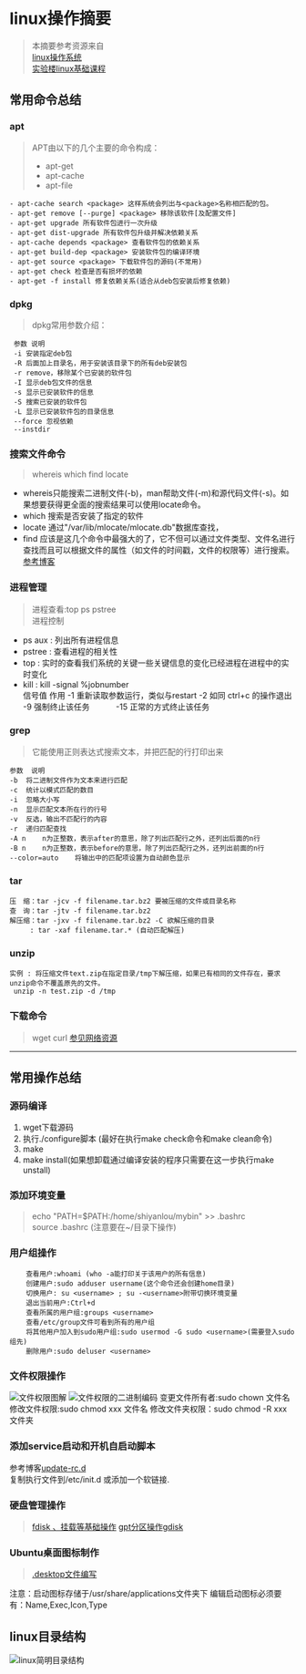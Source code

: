 # linux操作摘要
> 本摘要参考资源来自   
>[linux操作系统](http://billie66.github.io/TLCL/book/zh/)   
>[实验楼linux基础课程](https://www.shiyanlou.com/courses/1)

## 常用命令总结
### apt   
>APT由以下的几个主要的命令构成：
>- apt-get
>- apt-cache
>- apt-file

	- apt-cache search <package> 这样系统会列出与<package>名称相匹配的包。
	- apt-get remove [--purge] <package> 移除该软件[及配置文件]
	- apt-get upgrade 所有软件包进行一次升级
	- apt-get dist-upgrade 所有软件包升级并解决依赖关系
	- apt-cache depends <package> 查看软件包的依赖关系
	- apt-get build-dep <package> 安装软件包的编译环境
	- apt-get source <package> 下载软件包的源码(不常用)
	- apt-get check 检查是否有损坏的依赖
	- apt-get -f install 修复依赖关系(适合从deb包安装后修复依赖)

### dpkg
>dpkg常用参数介绍：

	 参数	说明
	 -i	安装指定deb包
	 -R	后面加上目录名，用于安装该目录下的所有deb安装包
	 -r	remove，移除某个已安装的软件包
	 -I	显示deb包文件的信息
	 -s	显示已安装软件的信息
	 -S	搜索已安装的软件包
	 -L	显示已安装软件包的目录信息
	 --force 忽视依赖
	 --instdir  

### 搜索文件命令
>whereis which find locate

-  whereis只能搜索二进制文件(-b)，man帮助文件(-m)和源代码文件(-s)。如果想要获得更全面的搜索结果可以使用locate命令。
- which 搜索是否安装了指定的软件
- locate 通过"/var/lib/mlocate/mlocate.db"数据库查找，
- find 应该是这几个命令中最强大的了，它不但可以通过文件类型、文件名进行查找而且可以根据文件的属性（如文件的时间戳，文件的权限等）进行搜索。[参考博客](https://yq.aliyun.com/articles/52321)

### 进程管理
>进程查看:top ps pstree  
>进程控制

- ps aux : 列出所有进程信息
- pstree : 查看进程的相关性
- top : 实时的查看我们系统的关键一些关键信息的变化已经进程在进程中的实时变化
- kill : kill -signal %jobnumber  
      信号值	作用
      -1	重新读取参数运行，类似与restart
      -2	如同 ctrl+c 的操作退出　
      -9	强制终止该任务　　　
      -15	正常的方式终止该任务

### grep
>它能使用正则表达式搜索文本，并把匹配的行打印出来

	参数	说明
	-b	将二进制文件作为文本来进行匹配
	-c	统计以模式匹配的数目
	-i	忽略大小写
	-n	显示匹配文本所在行的行号
	-v	反选，输出不匹配行的内容
	-r	递归匹配查找
	-A n	n为正整数，表示after的意思，除了列出匹配行之外，还列出后面的n行
	-B n	n为正整数，表示before的意思，除了列出匹配行之外，还列出前面的n行
	--color=auto	将输出中的匹配项设置为自动颜色显示

### tar
	压　缩：tar -jcv -f filename.tar.bz2 要被压缩的文件或目录名称
	查　询：tar -jtv -f filename.tar.bz2
	解压缩：tar -jxv -f filename.tar.bz2 -C 欲解压缩的目录
		 : tar -xaf filename.tar.* (自动匹配解压)

### unzip
	实例 : 将压缩文件text.zip在指定目录/tmp下解压缩，如果已有相同的文件存在，要求unzip命令不覆盖原先的文件。
	 unzip -n test.zip -d /tmp

### 下载命令
>wget curl [参见网络资源](http://man.linuxde.net/curl)

--------
## 常用操作总结
### 源码编译
1. wget下载源码
2. 执行./configure脚本
	(最好在执行make check命令和make clean命令)
3. make
4. make install(如果想卸载通过编译安装的程序只需要在这一步执行make unstall)

### 添加环境变量
>echo "PATH=$PATH:/home/shiyanlou/mybin" >> .bashrc  
>source .bashrc  (注意要在~/目录下操作)

### 用户组操作
 		查看用户:whoami (who -a能打印关于该用户的所有信息)
 		创建用户:sudo adduser username(这个命令还会创建home目录)
 		切换用户: su <username> ; su -<username>附带切换环境变量
		退出当前用户:Ctrl+d
 		查看所属的用户组:groups <username>
 		查看/etc/group文件可看到所有的用户组
 		将其他用户加入到sudo用户组:sudo usermod -G sudo <username>(需要登入sudo组先)
		删除用户:sudo deluser <username>

### 文件权限操作
![文件权限图解](https://dn-anything-about-doc.qbox.me/linux_base/3-10.png/logoblackfont)
![文件权限的二进制编码](https://dn-anything-about-doc.qbox.me/linux_base/3-14.png/logoblackfont)
			变更文件所有者:sudo chown <username> 文件名
			修改文件权限:sudo chmod xxx 文件名
			修改文件夹权限：sudo chmod -R xxx 文件夹

### 添加service启动和开机自启动脚本
参考博客[update-rc.d](http://coderbee.net/index.php/linux/20130524/141)     
复制执行文件到/etc/init.d 或添加一个软链接.

### 硬盘管理操作
>[fdisk 、挂载等基础操作](http://www.cnblogs.com/alylee/p/Linux_disk_management_partition_mount.html)
>[gpt分区操作gdisk](http://blog.csdn.net/fybon/article/details/18516639)

### Ubuntu桌面图标制作
>[.desktop文件编写](http://blog.csdn.net/lu_embedded/article/details/52224442)     

注意：启动图标存储于/usr/share/applications文件夹下
编辑启动图标必须要有：Name,Exec,Icon,Type

## linux目录结构
![linux简明目录结构](https://dn-anything-about-doc.qbox.me/linux_base/4-1.png/logoblackfont)
